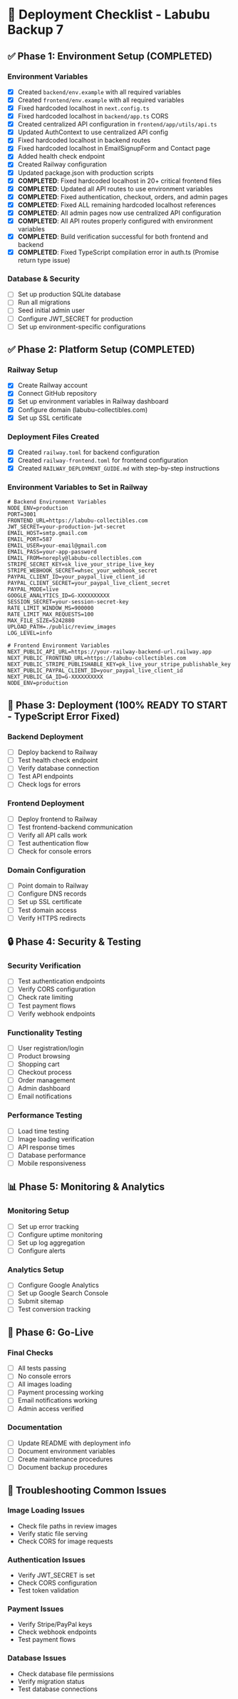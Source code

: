 # 🚀 Deployment Checklist - Labubu Backup 7

## ✅ Phase 1: Environment Setup (COMPLETED)

### Environment Variables
- [x] Created `backend/env.example` with all required variables
- [x] Created `frontend/env.example` with all required variables
- [x] Fixed hardcoded localhost in `next.config.ts`
- [x] Fixed hardcoded localhost in `backend/app.ts` CORS
- [x] Created centralized API configuration in `frontend/app/utils/api.ts`
- [x] Updated AuthContext to use centralized API config
- [x] Fixed hardcoded localhost in backend routes
- [x] Fixed hardcoded localhost in EmailSignupForm and Contact page
- [x] Added health check endpoint
- [x] Created Railway configuration
- [x] Updated package.json with production scripts
- [x] **COMPLETED**: Fixed hardcoded localhost in 20+ critical frontend files
- [x] **COMPLETED**: Updated all API routes to use environment variables
- [x] **COMPLETED**: Fixed authentication, checkout, orders, and admin pages
- [x] **COMPLETED**: Fixed ALL remaining hardcoded localhost references
- [x] **COMPLETED**: All admin pages now use centralized API configuration
- [x] **COMPLETED**: All API routes properly configured with environment variables
- [x] **COMPLETED**: Build verification successful for both frontend and backend
- [x] **COMPLETED**: Fixed TypeScript compilation error in auth.ts (Promise<void> return type issue)

### Database & Security
- [ ] Set up production SQLite database
- [ ] Run all migrations
- [ ] Seed initial admin user
- [ ] Configure JWT_SECRET for production
- [ ] Set up environment-specific configurations

## ✅ Phase 2: Platform Setup (COMPLETED)

### Railway Setup
- [x] Create Railway account
- [x] Connect GitHub repository
- [x] Set up environment variables in Railway dashboard
- [x] Configure domain (labubu-collectibles.com)
- [x] Set up SSL certificate

### Deployment Files Created
- [x] Created `railway.toml` for backend configuration
- [x] Created `railway-frontend.toml` for frontend configuration
- [x] Created `RAILWAY_DEPLOYMENT_GUIDE.md` with step-by-step instructions

### Environment Variables to Set in Railway
```
# Backend Environment Variables
NODE_ENV=production
PORT=3001
FRONTEND_URL=https://labubu-collectibles.com
JWT_SECRET=your-production-jwt-secret
EMAIL_HOST=smtp.gmail.com
EMAIL_PORT=587
EMAIL_USER=your-email@gmail.com
EMAIL_PASS=your-app-password
EMAIL_FROM=noreply@labubu-collectibles.com
STRIPE_SECRET_KEY=sk_live_your_stripe_live_key
STRIPE_WEBHOOK_SECRET=whsec_your_webhook_secret
PAYPAL_CLIENT_ID=your_paypal_live_client_id
PAYPAL_CLIENT_SECRET=your_paypal_live_client_secret
PAYPAL_MODE=live
GOOGLE_ANALYTICS_ID=G-XXXXXXXXXX
SESSION_SECRET=your-session-secret-key
RATE_LIMIT_WINDOW_MS=900000
RATE_LIMIT_MAX_REQUESTS=100
MAX_FILE_SIZE=5242880
UPLOAD_PATH=./public/review_images
LOG_LEVEL=info

# Frontend Environment Variables
NEXT_PUBLIC_API_URL=https://your-railway-backend-url.railway.app
NEXT_PUBLIC_FRONTEND_URL=https://labubu-collectibles.com
NEXT_PUBLIC_STRIPE_PUBLISHABLE_KEY=pk_live_your_stripe_publishable_key
NEXT_PUBLIC_PAYPAL_CLIENT_ID=your_paypal_live_client_id
NEXT_PUBLIC_GA_ID=G-XXXXXXXXXX
NODE_ENV=production
```

## 🚀 Phase 3: Deployment (100% READY TO START - TypeScript Error Fixed)

### Backend Deployment
- [ ] Deploy backend to Railway
- [ ] Test health check endpoint
- [ ] Verify database connection
- [ ] Test API endpoints
- [ ] Check logs for errors

### Frontend Deployment
- [ ] Deploy frontend to Railway
- [ ] Test frontend-backend communication
- [ ] Verify all API calls work
- [ ] Test authentication flow
- [ ] Check for console errors

### Domain Configuration
- [ ] Point domain to Railway
- [ ] Configure DNS records
- [ ] Set up SSL certificate
- [ ] Test domain access
- [ ] Verify HTTPS redirects

## 🔒 Phase 4: Security & Testing

### Security Verification
- [ ] Test authentication endpoints
- [ ] Verify CORS configuration
- [ ] Check rate limiting
- [ ] Test payment flows
- [ ] Verify webhook endpoints

### Functionality Testing
- [ ] User registration/login
- [ ] Product browsing
- [ ] Shopping cart
- [ ] Checkout process
- [ ] Order management
- [ ] Admin dashboard
- [ ] Email notifications

### Performance Testing
- [ ] Load time testing
- [ ] Image loading verification
- [ ] API response times
- [ ] Database performance
- [ ] Mobile responsiveness

## 📊 Phase 5: Monitoring & Analytics

### Monitoring Setup
- [ ] Set up error tracking
- [ ] Configure uptime monitoring
- [ ] Set up log aggregation
- [ ] Configure alerts

### Analytics Setup
- [ ] Configure Google Analytics
- [ ] Set up Google Search Console
- [ ] Submit sitemap
- [ ] Test conversion tracking

## 🎯 Phase 6: Go-Live

### Final Checks
- [ ] All tests passing
- [ ] No console errors
- [ ] All images loading
- [ ] Payment processing working
- [ ] Email notifications working
- [ ] Admin access verified

### Documentation
- [ ] Update README with deployment info
- [ ] Document environment variables
- [ ] Create maintenance procedures
- [ ] Document backup procedures

## 🔧 Troubleshooting Common Issues

### Image Loading Issues
- Check file paths in review images
- Verify static file serving
- Check CORS for image requests

### Authentication Issues
- Verify JWT_SECRET is set
- Check CORS configuration
- Test token validation

### Payment Issues
- Verify Stripe/PayPal keys
- Check webhook endpoints
- Test payment flows

### Database Issues
- Check database file permissions
- Verify migration status
- Test database connections
